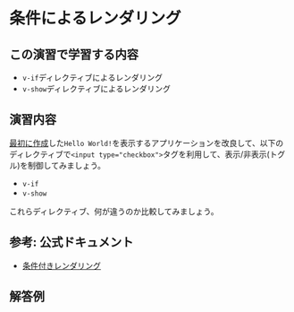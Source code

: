 # 条件によるレンダリング

## この演習で学習する内容
- `v-if`ディレクティブによるレンダリング
- `v-show`ディレクティブによるレンダリング

## 演習内容
[最初に作成](./hello-world.md)した`Hello World!`を表示するアプリケーションを改良して、以下のディレクティブで`<input type="checkbox">`タグを利用して、表示/非表示(トグル)を制御してみましょう。

- `v-if`
- `v-show`

これらディレクティブ、何が違うのか比較してみましょう。

## 参考: 公式ドキュメント
- [条件付きレンダリング](https://jp.vuejs.org/v2/guide/conditional.html)

## 解答例

